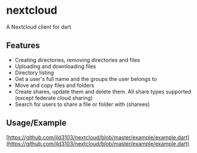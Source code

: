 # nextcloud
A Nextcloud client for dart

## Features
* Creating directories, removing directories and files
* Uploading and downloading files
* Directory listing
* Get a user's full name and the groups the user belongs to
* Move and copy files and folders
* Create shares, update them and delete them. All share types supported (except federate cloud sharing)
* Search for users to share a file or folder with (sharees)

## Usage/Example
[https://github.com/jld3103/nextcloud/blob/master/example/example.dart](https://github.com/jld3103/nextcloud/blob/master/example/example.dart)